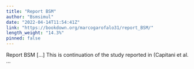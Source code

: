 ```yaml
---
title: "Report BSM"
author: "Bsmsimul"
date: "2022-04-14T11:54:41Z"
link: "https://bookdown.org/marcogarofalo31/report_BSM/"
length_weight: "14.3%"
pinned: false
---
```


Report BSM [...] This is continuation of the study reported in (Capitani et al. ...
